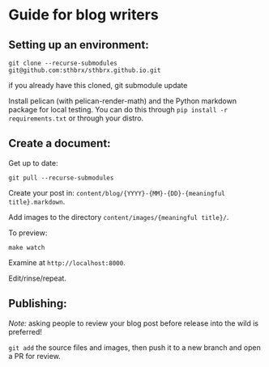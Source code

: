 # Guide for blog writers

## Setting up an environment:

```
git clone --recurse-submodules git@github.com:sthbrx/sthbrx.github.io.git
```

if you already have this cloned, git submodule update

Install pelican (with pelican-render-math) and the Python markdown package for local testing.
You can do this through `pip install -r requirements.txt` or through your distro.

## Create a document:

Get up to date:

```
git pull --recurse-submodules
```

Create your post in: `content/blog/{YYYY}-{MM}-{DD}-{meaningful title}.markdown`.

Add images to the directory `content/images/{meaningful title}/`.

To preview:

```
make watch
```

Examine at `http://localhost:8000`.

Edit/rinse/repeat.

## Publishing:

*Note:* asking people to review your blog post before release into the wild is preferred!

`git add` the source files and images, then push it to a new branch and open a PR for review.
